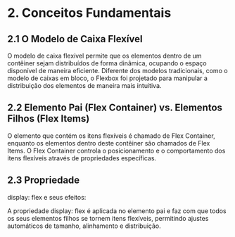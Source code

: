 # 2\. Conceitos Fundamentais

## 2.1 O Modelo de Caixa Flexível 

O modelo de caixa flexível permite que os elementos dentro de um contêiner sejam distribuídos de forma dinâmica, ocupando o espaço disponível de maneira eficiente. Diferente dos modelos tradicionais, como o modelo de caixas em bloco, o Flexbox foi projetado para manipular a distribuição dos elementos de maneira mais intuitiva.

## 2.2 Elemento Pai (Flex Container) vs. Elementos Filhos (Flex Items)

 O elemento que contém os itens flexíveis é chamado de Flex Container, enquanto os elementos dentro deste contêiner são chamados de Flex Items. O Flex Container controla o posicionamento e o comportamento dos itens flexíveis através de propriedades específicas.

## 2.3 Propriedade 

display: flex e seus efeitos:

A propriedade display: flex é aplicada no elemento pai e faz com que todos os seus elementos filhos se tornem itens flexíveis, permitindo ajustes automáticos de tamanho, alinhamento e distribuição.